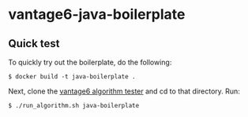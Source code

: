 # vantage6-java-boilerplate
## Quick test
To quickly try out the boilerplate, do the following:
```shell
$ docker build -t java-boilerplate .
```

Next, clone the [vantage6 algorithm tester](https://github.com/CARRIER-project/vantage6-algorithm-tester) and cd to that directory.
Run:
```shell
$ ./run_algorithm.sh java-boilerplate
```
